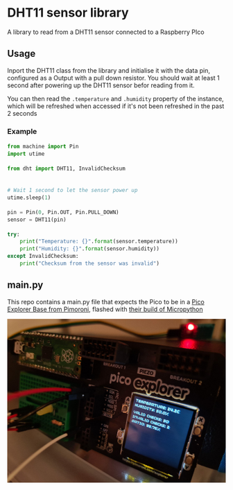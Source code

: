 # DHT11 sensor library

A library to read from a DHT11 sensor connected to a Raspberry PIco

## Usage

Inport the DHT11 class from the library and initialise it with the data pin,
configured as a Output with a pull down resistor.
You should wait at least 1 second after powering up the DHT11 sensor befor
reading from it.

You can then read the `.temperature` and `.humidity` property of the instance,
which will be refreshed when accessed if it's not been refreshed in the past 2
seconds

### Example

```python
from machine import Pin
import utime

from dht import DHT11, InvalidChecksum


# Wait 1 second to let the sensor power up
utime.sleep(1)

pin = Pin(0, Pin.OUT, Pin.PULL_DOWN)
sensor = DHT11(pin)

try:
    print("Temperature: {}".format(sensor.temperature))
    print("Humidity: {}".format(sensor.humidity))
except InvalidChecksum:
    print("Checksum from the sensor was invalid")
```

## main.py

This repo contains a main.py file that expects the Pico to be in a [Pico
Explorer Base from Pimoroni](https://shop.pimoroni.com/products/pico-explorer-base),
flashed with [their build of Micropython](https://github.com/pimoroni/pimoroni-pico/releases)

![testing](.testing.jpg)
